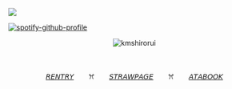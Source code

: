 ![](https://komarev.com/ghpvc/?username=kmshirorui&label=𓂃⋆.+˚&color=bb95ed)

[![spotify-github-profile](https://spotify-github-profile.kittinanx.com/api/view?uid=31jdoposrulfzj3jkhvldnkg33lq&cover_image=true&theme=novatorem&show_offline=false&background_color=121212&interchange=false&bar_color=d59ad0&bar_color_cover=false)](https://github.com/kittinan/spotify-github-profile)

<p align="center">
  <img src="https://file.garden/ZxmyEiQL6hzek0ih/Untitled961_20250605182003.png" alt="kmshirorui"/>
</p>
ㅤ
ㅤ
<p align=center><a href=https://rentry.co/mafuuruii>𝘙𝘌𝘕𝘛𝘙𝘠</a> ㅤㅤꕮㅤㅤ <a href=https://ruilovebot.straw.page/>𝘚𝘛𝘙𝘈𝘞𝘗𝘈𝘎𝘌</a> ㅤㅤꕮㅤㅤ <a href=https://alienrurui.atabook.org/>𝘈𝘛𝘈𝘉𝘖𝘖𝘒</a> </p>
